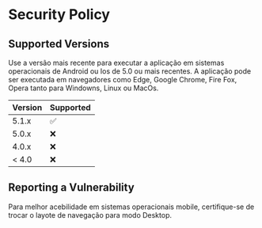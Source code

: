 # Security Policy

## Supported Versions

Use a versão mais recente para executar a aplicação em sistemas operacionais de Android ou Ios de 5.0 ou mais recentes. 
A aplicação pode ser executada em navegadores como Edge, Google Chrome, Fire Fox, Opera tanto para Windowns, Linux ou MacOs.

| Version | Supported          |
| ------- | ------------------ |
| 5.1.x   | :white_check_mark: |
| 5.0.x   | :x:                |
| 4.0.x | :x:                |
| < 4.0   | :x:                |

## Reporting a Vulnerability

Para melhor acebilidade em sistemas operacionais mobile, certifique-se de trocar o layote de navegação para modo Desktop.

